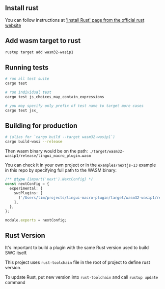 ## Install rust

You can follow instructions at ['Install Rust' page from the official rust website](https://www.rust-lang.org/tools/install)

## Add wasm target to rust

```bash
rustup target add wasm32-wasip1
```

## Running tests
```bash
# run all test suite
cargo test

# run individual test
cargo test js_choices_may_contain_expressions

# you may specify only prefix of test name to target more cases
cargo test jsx_
```

## Building for production

```bash
# (alias for `cargo build --target wasm32-wasip1`)
cargo build-wasi --release
```
Then wasm binary would be on the path: `./target/wasm32-wasip1/release/lingui_macro_plugin.wasm`

You can check it in your own project or in the `examples/nextjs-13` example in this repo by specifying full path to the WASM binary:

```ts
/** @type {import('next').NextConfig} */
const nextConfig = {
  experimental: {
    swcPlugins: [
      ['/Users/tim/projects/lingui-macro-plugin/target/wasm32-wasip1/release/lingui_macro_plugin.wasm', {}],
    ],
  },
};

module.exports = nextConfig;
```

## Rust Version

It's important to build a plugin with the same Rust version used to build SWC itself.

This project uses `rust-toolchain` file in the root of project to define rust version.

To update Rust, put new version into `rust-toolchain` and call `rustup update` command